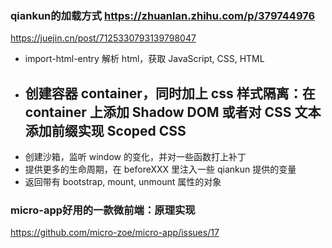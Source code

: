 ### qiankun的加载方式 <https://zhuanlan.zhihu.com/p/379744976>
<https://juejin.cn/post/7125330793139798047>
  + import-html-entry 解析 html，获取 JavaScript, CSS, HTML
  + 创建容器 container，同时加上 css 样式隔离：在 container 上添加 Shadow DOM 或者对 CSS 文本 添加前缀实现 Scoped CSS
    - 
  + 创建沙箱，监听 window 的变化，并对一些函数打上补丁
  + 提供更多的生命周期，在 beforeXXX 里注入一些 qiankun 提供的变量
  + 返回带有 bootstrap, mount, unmount 属性的对象


### micro-app好用的一款微前端：原理实现
<https://github.com/micro-zoe/micro-app/issues/17>
